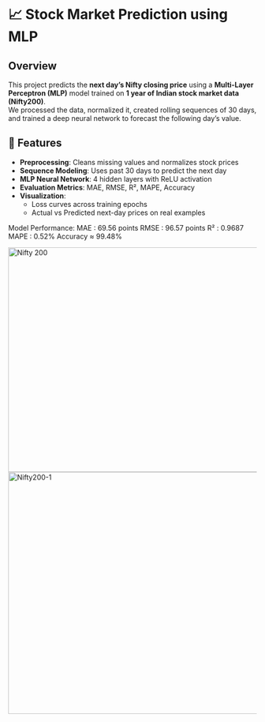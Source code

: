 # 📈 Stock Market Prediction using MLP

## Overview
This project predicts the **next day’s Nifty closing price** using a **Multi-Layer Perceptron (MLP)** model trained on **1 year of Indian stock market data (Nifty200)**.  
We processed the data, normalized it, created rolling sequences of 30 days, and trained a deep neural network to forecast the following day’s value.  

## 🔑 Features
- **Preprocessing**: Cleans missing values and normalizes stock prices  
- **Sequence Modeling**: Uses past 30 days to predict the next day  
- **MLP Neural Network**: 4 hidden layers with ReLU activation  
- **Evaluation Metrics**: MAE, RMSE, R², MAPE, Accuracy  
- **Visualization**:
  - Loss curves across training epochs  
  - Actual vs Predicted next-day prices on real examples  

Model Performance:
MAE   : 69.56 points
RMSE  : 96.57 points
R²    : 0.9687
MAPE  : 0.52%
Accuracy ≈ 99.48%


<img width="567" height="455" alt="Nifty 200" src="https://github.com/user-attachments/assets/613cb4eb-6a28-4eec-b077-94a6b8f0da3b" />
<img width="1490" height="490" alt="Nifty200-1" src="https://github.com/user-attachments/assets/aebb199a-c8ec-488d-9d88-a7a53f5fff34" />

